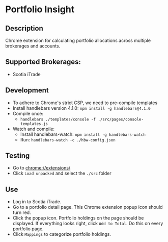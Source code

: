 # Portfolio Insight

## Description
Chrome extension for calculating portfolio allocations across multiple brokerages and accounts.

## Supported Brokerages:

* Scotia iTrade

## Development
* To adhere to Chrome's strict CSP, we need to pre-compile templates
* Install handlebars version 4.1.0: `npm install -g handlebars@4.1.0`
* Compile once:
  * `handlebars ./templates/console -f ./src/pages/console-templates.js`
* Watch and compile:
  * Install handlebars-watch: `npm install -g handlebars-watch`
  * Run: `handlebars-watch -c ./hbw-config.json`

## Testing
* Go to [chrome://extensions/](chrome://extensions/)
* Click `Load unpacked` and select the `./src` folder

## Use
* Log in to Scotia iTrade.
* Go to a portfolio detail page. This Chrome extension popup icon should turn red.
* Click the popup icon. Portfolio holdings on the page should be displayed. If everything looks right, click `Add to Total`. Do this on  every portfolio page.
* Click `Mappings` to categorize portfolio holdings.
